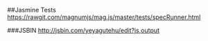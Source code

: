 ##Jasmine Tests
https://rawgit.com/magnumjs/mag.js/master/tests/specRunner.html

###JSBIN
http://jsbin.com/yeyagutehu/edit?js,output

